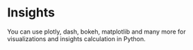 # Insights

You can use plotly, dash, bokeh, matplotlib and many more for visualizations and insights calculation in Python.
